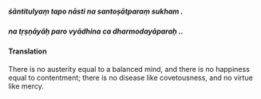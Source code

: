 ##### śāntitulyaṃ tapo nāsti na santoṣātparaṃ sukham .
##### na tṛṣṇāyāḥ paro vyādhina ca dharmodayāparaḥ ..

#### Translation

There is no austerity equal to a balanced mind, and there is no happiness equal to contentment; there is no disease like covetousness, and no virtue like mercy.